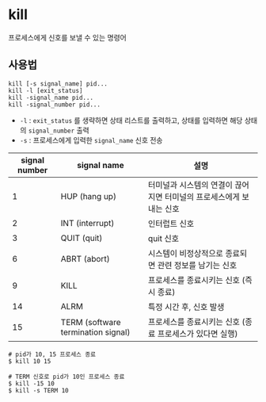 # kill
프로세스에게 신호를 보낼 수 있는 명령어

## 사용법

```
kill [-s signal_name] pid...
kill -l [exit_status]
kill -signal_name pid...
kill -signal_number pid...
```

* `-l` : `exit_status` 를 생략하면 상태 리스트를 출력하고, 상태를 입력하면 해당 상태의 `signal_number` 출력
* `-s` : 프로세스에게 입력한 `signal_name` 신호 전송

| signal number | signal name | 설명 |
|---------------|-------------|------|
| 1             | HUP (hang up)   | 터미널과 시스템의 연결이 끊어지면 터미널의 프로세스에게 보내는 신호 |
| 2             | INT (interrupt) | 인터럽트 신호 |
| 3             | QUIT (quit)     | quit 신호 |
| 6             | ABRT (abort)    | 시스템이 비정상적으로 종료되면 관련 정보를 남기는 신호 |
| 9             | KILL            | 프로세스를 종료시키는 신호 (즉시 종료)  |
| 14            | ALRM            | 특정 시간 후, 신호 발생 |
| 15            | TERM (software termination signal) | 프로세스를 종료시키는 신호 (종료 프로세스가 있다면 실행) |


``` shell
# pid가 10, 15 프로세스 종료
$ kill 10 15

# TERM 신호로 pid가 10인 프로세스 종료
$ kill -15 10
$ kill -s TERM 10
```

